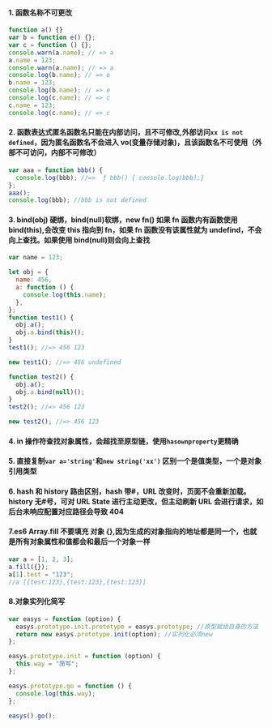 #### 1. 函数名称不可更改

```javascript
function a() {}
var b = function e() {};
var c = function () {};
console.warn(a.name); // => a
a.name = 123;
console.warn(a.name); // => a
console.log(b.name); // => e
b.name = 123;
console.log(b.name); // => e
console.log(c.name); // => c
c.name = 123;
console.log(c.name); // => c
```

#### 2. 函数表达式匿名函数名只能在内部访问，且不可修改,外部访问`xx is not defined`，因为匿名函数名不会进入 vo(变量存储对象)，且该函数名不可使用（外部不可访问，内部不可修改）

```javascript
var aaa = function bbb() {
  console.log(bbb); //=>  ƒ bbb() { console.log(bbb);}
};
aaa();
console.log(bbb); //bbb is not defined
```

#### 3. bind(obj) 硬绑，bind(null)软绑，new fn() 如果 fn 函数内有函数使用 bind(this),会改变 this 指向到 fn，如果 fn 函数没有该属性就为 undefind，不会向上查找。如果使用 bind(null)则会向上查找

```javascript
var name = 123;

let obj = {
  name: 456,
  a: function () {
    console.log(this.name);
  },
};
function test1() {
  obj.a();
  obj.a.bind(this)();
}
test1(); //=> 456 123

new test1(); //=> 456 undefined

function test2() {
  obj.a();
  obj.a.bind(null)();
}
test2(); //=> 456 123

new test2(); //=> 456 123
```

#### 4. in 操作符查找对象属性，会超找至原型链，使用`hasownproperty`更精确

#### 5. 直接复制`var a='string'`和`new string('xx')` 区别一个是值类型，一个是对象引用类型

#### 6. hash 和 history 路由区别，hash 带#，URL 改变时，页面不会重新加载。history 无#号，可对 URL State 进行主动更改，但主动刷新 URL 会进行请求，如后台未响应配置对应路径会导致 404

#### 7.es6 Array.fill 不要填充 对象 {},因为生成的对象指向的地址都是同一个，也就是所有对象属性和值都会和最后一个对象一样

```js
var a = [1, 2, 3];
a.fill({});
a[1].test = "123";
//a [{test:123},{test:123},{test:123}]
```

#### 8.对象实列化简写

```js
var easys = function (option) {
  easys.prototype.init.prototype = easys.prototype; //原型赋给自身的方法
  return new easys.prototype.init(option); //实列化必须new
};

easys.prototype.init = function (option) {
  this.way = "简写";
};

easys.prototype.go = function () {
  console.log(this.way);
};

easys().go();
```

